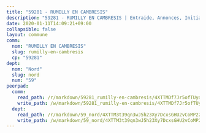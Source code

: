 ```yaml
---
title: "59281 - RUMILLY EN CAMBRESIS"
description: "59281 - RUMILLY EN CAMBRESIS | Entraide, Annonces, Initiatives"
date: 2020-01-11T14:09:21+09:00
collapsible: false
layout: commune
comm:
  nom: "RUMILLY EN CAMBRESIS"
  slug: rumilly-en-cambresis
  cp: "59281"
dept:
  nom: "Nord"
  slug: nord
  num: "59"
peerpad:
  comm:
    read_path: /r/markdown/59281_rumilly-en-cambresis/4XTTMDf7Jr5ofTUydqPKGsVDo8KgxQhzdrrP4BVjfsRJjHCoF
    write_path: /w/markdown/59281_rumilly-en-cambresis/4XTTMDf7Jr5ofTUydqPKGsVDo8KgxQhzdrrP4BVjfsRJjHCoF-K3TgTpKNyXE2NrnR8qroFFCVpdT4EKELNPZEE9wbgof7GPnrB6eow7Luqgtg1HL88qnJRt79UdzMmqP745qTqpNM6ZJb4pZxLo9hZMjbQ1rc5zk5ZFVJfT5Ad5dvBVLC7mL7NvyT
  dept:
    read_path: /r/markdown/59_nord/4XTTM3t39qn3wJ5h23Xy7DcxsGHU2vCoMP2z3iS4TUn3TrtdJ
    write_path: /w/markdown/59_nord/4XTTM3t39qn3wJ5h23Xy7DcxsGHU2vCoMP2z3iS4TUn3TrtdJ-K3TgTuZGkuZqXfr6fpmH7pGsMT6ndvZQMyRDze5QBt7XScLWHoBi246kLoDKpTH2Yo4f3AFSSJqGc2ozvNww7qPLqsDjpvahxCbQ6F5znbfjp6kVgaDcTYc9LyhwSfYuCevnvZUQ
---
```


